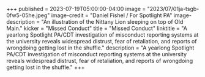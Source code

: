 +++
published = 2023-07-19T05:00:00-04:00
image = "2023/07/01ja-tsgb-0fw5-05he.jpeg"
image-credit = "Daniel Fishel / For Spotlight PA"
image-description = "An illustration of the Nittany Lion sleeping on top of Old Main."
kicker = "Missed Conduct"
title = "Missed Conduct"
linktitle = "A yearlong Spotlight PA/CDT investigation of misconduct reporting systems at the university reveals widespread distrust, fear of retaliation, and reports of wrongdoing getting lost in the shuffle."
description = "A yearlong Spotlight PA/CDT investigation of misconduct reporting systems at the university reveals widespread distrust, fear of retaliation, and reports of wrongdoing getting lost in the shuffle."
+++
